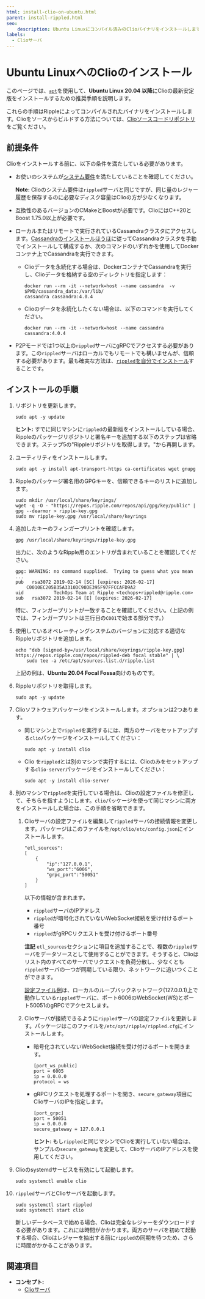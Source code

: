 ```yaml
---
html: install-clio-on-ubuntu.html
parent: install-rippled.html
seo:
    description: Ubuntu Linuxにコンパイル済みのClioバイナリをインストールします。
labels:
  - Clioサーバ
---
```

# Ubuntu LinuxへのClioのインストール

このページでは、[`apt`](https://ubuntu.com/server/docs)を使用して、**Ubuntu Linux 20.04 以降**にClioの最新安定版をインストールするための推奨手順を説明します。

これらの手順はRippleによってコンパイルされたバイナリをインストールします。Clioをソースからビルドする方法については、[Clioソースコードリポジトリ](https://github.com/XRPLF/clio)をご覧ください。


## 前提条件

Clioをインストールする前に、以下の条件を満たしている必要があります。

- お使いのシステムが[システム要件](system-requirements.md)を満たしていることを確認してください。

    **Note:** Clioのシステム要件は`rippled`サーバと同じですが、同じ量のレジャー履歴を保存するのに必要なディスク容量はClioの方が少なくなります。

-  互換性のあるバージョンのCMakeとBoostが必要です。ClioにはC++20とBoost 1.75.0以上が必要です。

- ローカルまたはリモートで実行されているCassandraクラスタにアクセスします。[Cassandraのインストールほうほ](https://cassandra.apache.org/doc/latest/cassandra/getting_started/installing.html)に従ってCassandraクラスタを手動でインストールして構成するか、次のコマンドのいずれかを使用してDockerコンテナ上でCassandraを実行できます。

    -  Clioデータを永続化する場合は、DockerコンテナでCassandraを実行し、Clioデータを格納する空のディレクトリを指定します：

        ```
        docker run --rm -it --network=host --name cassandra  -v $PWD/cassandra_data:/var/lib/
        cassandra cassandra:4.0.4
        ```

    - Clioのデータを永続化したくない場合は、以下のコマンドを実行してください。

        ```
        docker run --rm -it --network=host --name cassandra cassandra:4.0.4
        ```

- P2Pモードでは1つ以上の`rippled`サーバにgRPCでアクセスする必要があります。この`rippled`サーバはローカルでもリモートでも構いませんが、信頼する必要があります。最も確実な方法は、[`rippled`を自分でインストール](index.md)することです。


## インストールの手順

1. リポジトリを更新します。

    ```
    sudo apt -y update
    ```

    **ヒント:** すでに同じマシンに`rippled`の最新版をインストールしている場合、Rippleのパッケージリポジトリと署名キーを追加する以下のステップは省略できます。ステップ5の"Rippleリポジトリを取得します。"から再開します。

2. ユーティリティをインストールします。

    ```
    sudo apt -y install apt-transport-https ca-certificates wget gnupg
    ```

3.  Rippleのパッケージ署名用のGPGキーを、信頼できるキーのリストに追加します。

    ```
    sudo mkdir /usr/local/share/keyrings/
    wget -q -O - "https://repos.ripple.com/repos/api/gpg/key/public" | gpg --dearmor > ripple-key.gpg
    sudo mv ripple-key.gpg /usr/local/share/keyrings
    ```

4. 追加したキーのフィンガープリントを確認します。

    ```
    gpg /usr/local/share/keyrings/ripple-key.gpg
    ```

    出力に、次のようなRipple用のエントリが含まれていることを確認してください。

    ```
    gpg: WARNING: no command supplied.  Trying to guess what you mean ...
    pub   rsa3072 2019-02-14 [SC] [expires: 2026-02-17]
        C0010EC205B35A3310DC90DE395F97FFCCAFD9A2
    uid           TechOps Team at Ripple <techops+rippled@ripple.com>
    sub   rsa3072 2019-02-14 [E] [expires: 2026-02-17]
    ```


    特に、フィンガープリントが一致することを確認してください。（上記の例では、フィンガープリントは三行目の`C001`で始まる部分です。）

4. 使用しているオペレーティングシステムのバージョンに対応する適切なRippleリポジトリを追加します。

    ```
    echo "deb [signed-by=/usr/local/share/keyrings/ripple-key.gpg] https://repos.ripple.com/repos/rippled-deb focal stable" | \
        sudo tee -a /etc/apt/sources.list.d/ripple.list
    ```

    上記の例は、**Ubuntu 20.04 Focal Fossa**向けのものです。

5. Rippleリポジトリを取得します。

    ```
    sudo apt -y update
    ```

6. Clioソフトウェアパッケージをインストールします。オプションは2つあります。

    - 同じマシン上で`rippled`を実行するには、両方のサーバをセットアップする`clio`パッケージをインストールしてください：

        ```
        sudo apt -y install clio
        ```

    - Clio を`rippled`とは別のマシンで実行するには、Clioのみをセットアップする`clio-server`パッケージをインストールしてください：

        ```
        sudo apt -y install clio-server
        ```

7. 別のマシンで`rippled`を実行している場合は、Clioの設定ファイルを修正して、そちらを指すようにします。`clio`パッケージを使って同じマシンに両方をインストールした場合は、この手順を省略できます。



    1. Clioサーバの設定ファイルを編集して`rippled`サーバの接続情報を変更します。パッケージはこのファイルを`/opt/clio/etc/config.json`にインストールします。

        ```
        "etl_sources":
        [
            {
                "ip":"127.0.0.1",
                "ws_port":"6006",
                "grpc_port":"50051"
            }
        ]
        ```

        以下の情報が含まれます。

        - `rippled`サーバのIPアドレス
        - `rippled`が暗号化されていないWebSocket接続を受け付けるポート番号
        - `rippled`がgRPCリクエストを受け付けるポート番号

        **注記** `etl_sources`セクションに項目を追加することで、複数の`rippled`サーバをデータソースとして使用することができます。そうすると、Clioはリスト内のすべてのサーバでリクエストを負荷分散し、少なくとも`rippled`サーバの一つが同期している限り、ネットワークに追いつくことができます。

        [設定ファイル例](https://github.com/XRPLF/clio/blob/develop/example-config.json)は、ローカルのループバックネットワーク(127.0.0.1)上で動作している`rippled`サーバに、ポート6006のWebSocket(WS)とポート50051のgRPCでアクセスします。

    2. Clioサーバが接続できるように`rippled`サーバの設定ファイルを更新します。パッケージはこのファイルを`/etc/opt/ripple/rippled.cfg`にインストールします。

        * 暗号化されていないWebSocket接続を受け付けるポートを開きます。

            ```
            [port_ws_public]
            port = 6005
            ip = 0.0.0.0
            protocol = ws
            ```

        * gRPCリクエストを処理するポートを開き、`secure_gateway`項目にClioサーバのIPを指定します。

            ```
            [port_grpc]
            port = 50051
            ip = 0.0.0.0
            secure_gateway = 127.0.0.1
            ```

            **ヒント:** もし`rippled`と同じマシンでClioを実行していない場合は、サンプルの`secure_gateway`を変更して、ClioサーバのIPアドレスを使用してください。

8. Clioのsystemdサービスを有効にして起動します。

    ```
    sudo systemctl enable clio
    ```

9. `rippled`サーバとClioサーバを起動します。

    ```
    sudo systemctl start rippled
    sudo systemctl start clio
    ```

    新しいデータベースで始める場合、Clioは完全なレジャーをダウンロードする必要があります。これには時間がかかります。両方のサーバを初めて起動する場合、Clioはレジャーを抽出する前に`rippled`の同期を待つため、さらに時間がかかることがあります。





## 関連項目

- **コンセプト:**
    - [Clioサーバ](../../concepts/networks-and-servers/the-clio-server.md)
